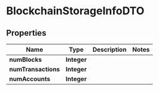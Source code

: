 
# BlockchainStorageInfoDTO

## Properties
Name | Type | Description | Notes
------------ | ------------- | ------------- | -------------
**numBlocks** | **Integer** |  | 
**numTransactions** | **Integer** |  | 
**numAccounts** | **Integer** |  | 



